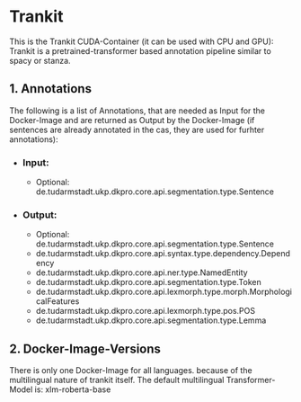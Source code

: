 # Trankit

This is the Trankit CUDA-Container (it can be used with CPU and GPU): Trankit is a pretrained-transformer based annotation pipeline similar to spacy or stanza. 

## 1. Annotations
  The following is a list of Annotations, that are needed as Input for the Docker-Image and are returned as Output by the Docker-Image (if sentences are already annotated in the cas, they are used for furhter annotations):
  - ### Input:
    - Optional: de.tudarmstadt.ukp.dkpro.core.api.segmentation.type.Sentence
  - ### Output:
    - Optional: de.tudarmstadt.ukp.dkpro.core.api.segmentation.type.Sentence
    - de.tudarmstadt.ukp.dkpro.core.api.syntax.type.dependency.Dependency
    - de.tudarmstadt.ukp.dkpro.core.api.ner.type.NamedEntity
    - de.tudarmstadt.ukp.dkpro.core.api.segmentation.type.Token
    - de.tudarmstadt.ukp.dkpro.core.api.lexmorph.type.morph.MorphologicalFeatures
    - de.tudarmstadt.ukp.dkpro.core.api.lexmorph.type.pos.POS
    - de.tudarmstadt.ukp.dkpro.core.api.segmentation.type.Lemma

## 2. Docker-Image-Versions
  There is only one Docker-Image for all languages. because of the multilingual nature of trankit itself. The default multilingual Transformer-Model is: xlm-roberta-base
  

